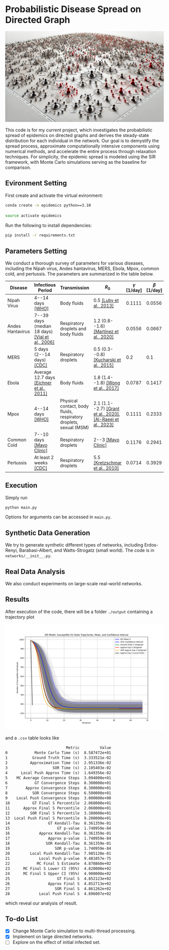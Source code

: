 # Probabilistic Disease Spread on Directed Graph

![header](./header.png)

This code is for my current project, which investigates the probabilistic spread of epidemics on directed graphs and derives the steady-state distribution for each individual in the network. Our goal is to demystify the spread process, approximate computationally intensive components using numerical methods, and accelerate the entire process through relaxation techniques. For simplicity, the epidemic spread is modeled using the SIR framework, with Monte Carlo simulations serving as the baseline for comparison.

## Evironment Setting

First create and activate the virtual evironment:

```bash
conda create -n epidemics python==3.10

source activate epidemics
```


Run the following to install dependencies:

```bash
pip install -r requirements.txt
```

## Parameters Setting 
We conduct a thorough survey of parameters for various diseases, including the Nipah virus, Andes hantavirus, MERS, Ebola, Mpox, common cold, and pertussis. The parameters are summarized in the table below.

| **Disease**              | **Infectious Period**                                                                     | **Transmission**                                   | **$R_0$**                                                                                                                                             | **$\gamma$ [1/day]** | **$\beta$ [1/day]** |
|-------------------------|-------------------------------------------------------------------------------------------|--------------------------------------------------|-------------------------------------------------------------------------------------------------------------------------------------------------------|----------------------|---------------------|
| Nipah Virus             | 4--14 days [[WHO]](https://www.who.int/news-room/fact-sheets/)                            | Body fluids                                       | 0.5 [[Luby et al., 2013]](https://doi.org/10.1016/j.antiviral.2013.07.011)                                                                            | 0.1111               | 0.0556              |
| Andes Hantavirus        | 7--39 days (median 18 days) [[Vial et al., 2006]](https://doi.org/10.3201/eid1208.051127) | Respiratory droplets and body fluids             | 1.2 (0.8--1.6) [[Martínez et al., 2020]](https://www.nejm.org/doi/full/10.1056/NEJMoa2009040)                                                         | 0.0556               | 0.0667              |
| MERS                    | 5 days (2--14 days) [[CDC]](https://www.cdc.gov/)                                         | Respiratory droplets                              | 0.5 (0.3--0.8) [[Kucharski et al., 2015]](https://www.eurosurveillance.org/content/10.2807/1560-7917.ES2015.20.25.21167)                              | 0.2                  | 0.1                 |
| Ebola                   | Average 12.7 days [[Eichner et al., 2011]](https://doi.org/10.1016/j.phrp.2011.04.001)    | Body fluids                                       | 1.8 (1.4--1.8) [[Wong et al., 2017]](https://doi.org/10.1017/S0950268817000164)                                                                       | 0.0787               | 0.1417              |
| Mpox                    | 4--14 days [[WHO]](https://www.who.int/news-room/fact-sheets/)                            | Physical contact, body fluids, respiratory droplets, sexual (MSM) | 2.1 (1.1--2.7) [[Grant et al., 2020]](https://doi.org/10.2471/BLT.19.242347), [[Al-Raeei et al., 2023]](https://doi.org/10.1097/MS9.0000000000000229) | 0.1111               | 0.2333              |
| Common Cold             | 7--10 days [[Mayo Clinic]](https://www.mayoclinic.org/)                                   | Respiratory droplets                              | 2--3 [[Mayo Clinic]](https://www.mayoclinic.org/)                                                                                                     | 0.1176               | 0.2941              |
| Pertussis               | At least 2 weeks [[CDC]](https://www.cdc.gov/)                                            | Respiratory droplets                              | 5.5 [[Kretzschmar et al., 2010]](https://doi.org/10.1371/journal.pmed.1000291)                                                                        | 0.0714               | 0.3929              |
## Execution

Simply run 

```bash
python main.py
```

Options for arguments can be accessed in `main.py`.

## Synthetic Data Generation
We try to generate synthetic different types of networks, including Erdos-Renyi, Barabasi-Albert, and Watts-Strogatz (small world). The code is in `networks/__init__.py`.

## Real Data Analysis
We also conduct experiments on large-scale real-world networks.


## Results

After execution of the code, there will be a folder `./output` containing a trajectory plot

![sir_trajectories](./output/demo.png)

and a `.csv` table looks like

```
                           Metric         Value
0            Monte Carlo Time (s)  8.587472e+01
1           Ground Truth Time (s)  3.333521e-02
2          Approximation Time (s)  2.951336e-02
3                    SOR Time (s)  2.105403e-02
4      Local Push Approx Time (s)  1.649356e-02
5    MC Average Convergence Steps  3.094000e+01
6            GT Convergence Steps  8.300000e+01
7        Approx Convergence Steps  8.300000e+01
8           SOR Convergence Steps  6.500000e+01
9    Local Push Convergence Steps  3.000000e+00
10          GT Final S Percentile  2.060000e+01
11      Approx Final S Percentile  2.060000e+01
12         SOR Final S Percentile  3.380000e+01
13  Local Push Final S Percentile  9.200000e+01
14                 GT Kendall-Tau  8.361359e-01
15                     GT p-value  1.740959e-84
16             Approx Kendall-Tau  8.361359e-01
17                 Approx p-value  1.740959e-84
18                SOR Kendall-Tau  8.361359e-01
19                    SOR p-value  1.740959e-84
20         Local Push Kendall-Tau  7.985120e-01
21             Local Push p-value  9.481057e-75
22            MC Final S Estimate  4.870860e+02
23      MC Final S Lower CI (95%)  4.820000e+02
24      MC Final S Upper CI (95%)  4.900000e+02
25                     GT Final S  4.852123e+02
26                 Approx Final S  4.852713e+02
27                    SOR Final S  4.861262e+02
28             Local Push Final S  4.896007e+02
```

which reveal our analysis of result.



## To-do List

- [x] Change Monte Carlo simulation to multi-thread processing.
- [x] Implement on large directed networks.
- [ ] Explore on the effect of initial infected set.